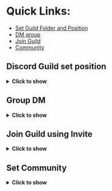 # Quick Links:
- [Set Guild Folder and Position](https://github.com/aiko-chan-ai/discord.js-selfbot-v13/blob/main/Document/Guild.md#discord-guild-set-position)
- [DM group](https://github.com/aiko-chan-ai/discord.js-selfbot-v13/blob/main/Document/Guild.md#group-dm)
- [Join Guild](https://github.com/aiko-chan-ai/discord.js-selfbot-v13/blob/main/Document/Guild.md#join-guild-using-invite)
- [Community](https://github.com/aiko-chan-ai/discord.js-selfbot-v13/blob/main/Document/Guild.md#set-community)

## Discord Guild set position
<details>
<summary><strong>Click to show</strong></summary>

Code:
```js
guild.setPosition(position, type, folderID);
// Position: The guild's index in the directory or out of the directory
// Type:
//     + 'FOLDER': Move guild to folder
//     + 'HOME': Move the guild out of the directory
// FolderID: The folder's ID , if you want to move the guild to a folder
```
Response
```js
Guild {}
```
</details>

## Group DM
<details>
<summary><strong>Click to show</strong></summary>

Code:
```js
/* Create */
const memberAdd = [
	client.users.cache.get('id1'),
	client.users.cache.get('id2'),
	...
	client.users.cache.get('id9')
]
// Max member add to Group: 9, Min: 2
await client.channels.createGroupDM(memberAdd);
/* Edit */
const groupDM = client.channels.cache.get('id');
await groupDM.setName('New Name');
await groupDM.setIcon('iconURL');
await groupDM.getInvite();
await groupDM.fetchInvite();
await groupDM.removeInvite(invite);
await groupDM.addMember(user);
await groupDM.removeMember(user);
/* Text Channel not Bulk delete */
await groupDM.send('Hello World');
await groupDM.delete(); // Leave
```
	
</details>


## Join Guild using Invite
<details>
<summary><strong>Click to show</strong></summary>

```js
await client.fetchInvite('code').then(async invite => {
  await invite.acceptInvite(true); 
});
```
`invite.acceptInvite(true);` => Auto skip verify screen

<img src= 'https://cdn.discordapp.com/attachments/820557032016969751/957247688666132520/unknown.png'>

<strong>But if you are blocked by HCaptcha, this will not work</strong>
</details>

## Set Community
<details>
<summary><strong>Click to show</strong></summary>

```js
await guild.setCommunity(stats: boolean, publicUpdatesChannel: TextChannelResolvable, rulesChannel: TextChannelResolvable, reason?: string): Promise<Guild>;
// Enable with default
await guild.setCommunity(true);
// Disable
await guild.setCommunity(false);
```
</details>